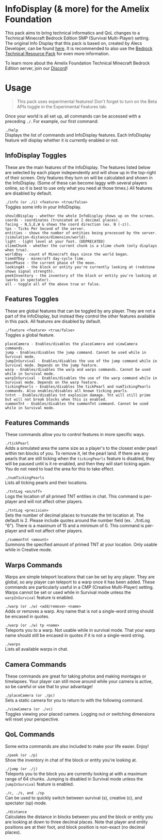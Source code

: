 # InfoDisplay (& more) for the Amelix Foundation
This pack aims to bring technical informatics and QoL changes to a Technical Minecraft Bedrock Edition SMP (Survival Multi-Player) setting.
The original Info Display that this pack is based on, created by Alecs Developer, can be found [here](https://www.curseforge.com/minecraft-bedrock/scripts/info-display).
It is recommended to also use the [Bedrock Technical Resource Pack](https://github.com/RavinMaddHatter/Bedrock-Technical-Resource-Pack/wiki) for even more information.

To learn more about the Amelix Foundation Technical Minecraft Bedrock Edition server, join our [Discord](https://discord.gg/FabqwVzgyD)!

# Usage

> This pack uses experimental features! Don't forget to turn on the Beta APIs toggle in the Experimental Features tab.

Once your world is all set up, all commands can be accessed with a preceding `./`. For example, our first command:

`./help`\
Displays the list of commands and InfoDisplay features. Each InfoDisplay feature will display whether it is currently enabled or not.

## InfoDisplay Toggles

These are the main features of the InfoDisplay. The features listed below are selected by each player independently and will show up in the top-right of their screen. Only features they turn on will be calculated and shown in the InfoDisplay. (Some of these can become laggy with several players online, so it is best to use only what you need at those times.) All features are disabled by default.

`./info (or ./i) <feature> <true/false>`\
Toggles some info in your InfoDisplay.
```
shouldDisplay - whether the whole InfoDisplay shows up on the screen.
coords - coordinates (truncated at 2 decimal places).
facing - N,S,E,W & shows the coord direction (ex. N (-z)).
tps - Ticks Per Second of the server.
entities - shows the number of entities being processed by the server. (simulation-distance/dimension/world).
light - light level at your foot. (DEPRECATED)
slimeChunk - whether the current chunk is a slime chunk (only displays when true).
worldDay - count of Minecraft days since the world began.
timeOfDay - minecraft day-cycle time.
moonPhase - the current phase of the moon.
lookingAt - the block or entity you're currently looking at (redstone shows signal strength).
peekInventory - the inventory of the block or entity you're looking at (works in spectator).
all - toggle all of the above true or false.
```

## Features Toggles

These are global features that can be toggled by any player. They are not a part of the InfoDisplay, but instead they control the other features available in this pack. All features are disabled by default.

`./feature <feature> <true/false>`\
Toggles a global feature.
```
placeCamera - Enables/disables the placeCamera and viewCamera commands.
jump - Enables/disables the jump command. Cannot be used while in Survival mode.
jumpInSurvival - Enables/disables the use of the jump command while in Survival mode. Depends on the jump feature.
warp - Enables/disables the warp and warps commands. Cannot be used while in Survival mode.
warpInSurvival - Enables/disables the use of the warp command while in Survival mode. Depends on the warp feature.
tickingPearls - Enables/disables the tickPearl and numTickingPearls commands. Also enables/disables all known ticking pearls.
tntnt - Enables/disables tnt explosion damage. Tnt will still prime but will not break blocks when this is enabled.
summonTnt - Enables/disables the summonTnt command. Cannot be used while in Survival mode.
```

## Features Commands

These commands allow you to control features in more specific ways.

`./tickPearl`\
Adds a simulated area the same size as a player's to the closest ender pearl within ten blocks of you. To remove it, let the pearl land. If there are any pearls that are still ticking when the `tickingPearls` feature is disabled, they will be paused until is it re-enabled, and then they will start ticking again. You do not need to load the area for this to take effect.

`./numTickingPearls`\
Lists all ticking pearls and their locations.

`./tntLog <on/off>`\
Logs the location of all primed TNT entities in chat. This command is per-player and will not affect other players.

`./tntLog <precision>`\
Sets the number of decimal places to truncate the tnt location at. The default is 2. Please include quotes around the number field (ex. `./tntLog "6"). There is a maximum of 15 and a minimum of 0. This command is per-player and will not affect other players.

`./summonTnt <amount>`\
Summons the specified amount of primed TNT at your location. Only usable while in Creative mode.

## Warps Commands

Warps are simple teleport locations that can be set by any player. They are global, so any player can teleport to a warp once it has been added. These commands are particularly useful in a CMP (Creative Multi-Player) setting. Warps cannot be set or used while in Survival mode unless the `warpInSurvival` feature is enabled.

`./warp (or ./w) <add/remove> <name>`\
Adds or removes a warp. Any name that is not a single-word string should be encased in quotes.

`./warp (or ./w) tp <name>`\
Teleports you to a warp. Not usable while in survival mode. That your warp name should still be encased in quotes if it is not a single-word string.

`./warps`\
Lists all available warps in chat.

## Camera Commands

These commands are great for taking photos and making montages or timelapses. Your player can still move around while your camera is active, so be careful or use that to your advantage!

`./placeCamera (or ./pc)`\
Sets a static camera for you to return to with the following command.

`./viewCamera (or ./vc)`\
Toggles viewing your placed camera. Logging out or switching dimensions will reset your perspective.

## QoL Commands

Some extra commands are also included to make your life easier. Enjoy!

`./peek (or ./p)`\
Show the inventory in chat of the block or entity you're looking at.

`./jump (or ./j)`\
Teleports you to the block you are currently looking at with a maximum range of 64 chunks. Jumping is disabled in Survival mode unless the `jumpInSurvival` feature is enabled.

`./c, ./s, and ./sp`\
Can be used to quickly switch between survival (s), creative (c), and spectator (sp) mode.

`./distance`\
Calculates the distance in blocks between you and the block or entity you are looking at down to three decimal places. Note that player and entity positions are at their foot, and block position is non-exact (no decimal places).
